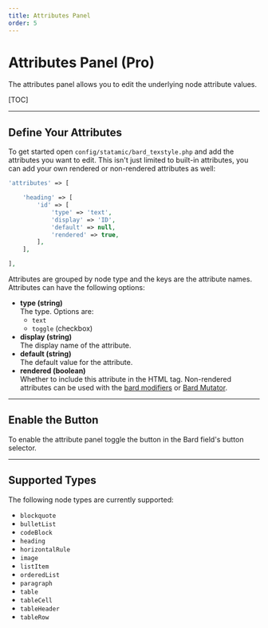 ```yaml
---
title: Attributes Panel
order: 5
---
```


# Attributes Panel (Pro)

The attributes panel allows you to edit the underlying node attribute values.

[TOC]

---

## Define Your Attributes

To get started open `config/statamic/bard_texstyle.php` and add the attributes you want to edit. This isn't just limited to built-in attributes, you can add your own rendered or non-rendered attributes as well:

```php
'attributes' => [

    'heading' => [
        'id' => [
            'type' => 'text',
            'display' => 'ID',
            'default' => null,
            'rendered' => true,
        ],
    ],

],
```

Attributes are grouped by node type and the keys are the attribute names. Attributes can have the following options:

* **type (string)**  
  The type. Options are:
    * `text`
    * `toggle` (checkbox)
* **display (string)**  
  The display name of the attribute.
* **default (string)**  
  The default value for the attribute.
* **rendered (boolean)**  
  Whether to include this attribute in the HTML tag. Non-rendered attributes can be used with the [bard modifiers](https://statamic.dev/modifiers/bard_items) or [Bard Mutator](https://statamic.com/addons/jacksleight/bard-mutator).

---

## Enable the Button

To enable the attribute panel toggle the button in the Bard field's button selector.

---

## Supported Types

The following node types are currently supported:

* `blockquote`
* `bulletList`
* `codeBlock`
* `heading`
* `horizontalRule`
* `image`
* `listItem`
* `orderedList`
* `paragraph`
* `table`
* `tableCell`
* `tableHeader`
* `tableRow`